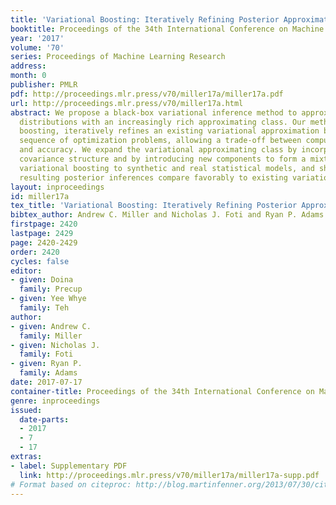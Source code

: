 ```yaml
---
title: 'Variational Boosting: Iteratively Refining Posterior Approximations'
booktitle: Proceedings of the 34th International Conference on Machine Learning
year: '2017'
volume: '70'
series: Proceedings of Machine Learning Research
address: 
month: 0
publisher: PMLR
pdf: http://proceedings.mlr.press/v70/miller17a/miller17a.pdf
url: http://proceedings.mlr.press/v70/miller17a.html
abstract: We propose a black-box variational inference method to approximate intractable
  distributions with an increasingly rich approximating class. Our method, variational
  boosting, iteratively refines an existing variational approximation by solving a
  sequence of optimization problems, allowing a trade-off between computation time
  and accuracy. We expand the variational approximating class by incorporating additional
  covariance structure and by introducing new components to form a mixture. We apply
  variational boosting to synthetic and real statistical models, and show that the
  resulting posterior inferences compare favorably to existing variational algorithms.
layout: inproceedings
id: miller17a
tex_title: 'Variational Boosting: Iteratively Refining Posterior Approximations'
bibtex_author: Andrew C. Miller and Nicholas J. Foti and Ryan P. Adams
firstpage: 2420
lastpage: 2429
page: 2420-2429
order: 2420
cycles: false
editor:
- given: Doina
  family: Precup
- given: Yee Whye
  family: Teh
author:
- given: Andrew C.
  family: Miller
- given: Nicholas J.
  family: Foti
- given: Ryan P.
  family: Adams
date: 2017-07-17
container-title: Proceedings of the 34th International Conference on Machine Learning
genre: inproceedings
issued:
  date-parts:
  - 2017
  - 7
  - 17
extras:
- label: Supplementary PDF
  link: http://proceedings.mlr.press/v70/miller17a/miller17a-supp.pdf
# Format based on citeproc: http://blog.martinfenner.org/2013/07/30/citeproc-yaml-for-bibliographies/
---
```

